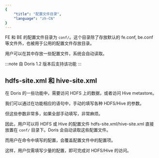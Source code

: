 ```yaml
---
{
    "title": "配置文件目录",
    "language": "zh-CN"
}
---
```


<!-- 
Licensed to the Apache Software Foundation (ASF) under one
or more contributor license agreements.  See the NOTICE file
distributed with this work for additional information
regarding copyright ownership.  The ASF licenses this file
to you under the Apache License, Version 2.0 (the
"License"); you may not use this file except in compliance
with the License.  You may obtain a copy of the License at

  http://www.apache.org/licenses/LICENSE-2.0

Unless required by applicable law or agreed to in writing,
software distributed under the License is distributed on an
"AS IS" BASIS, WITHOUT WARRANTIES OR CONDITIONS OF ANY
KIND, either express or implied.  See the License for the
specific language governing permissions and limitations
under the License.
-->



FE 和 BE 的配置文件目录为 `conf/`。这个目录除了存放默认的 fe.conf, be.conf 等文件外，也被用于公用的配置文件存放目录。

用户可以在其中存放一些配置文件，系统会自动读取。

:::note
自 Doris 1.2 版本后支持该功能
:::

## hdfs-site.xml 和 hive-site.xml

在 Doris 的一些功能中，需要访问 HDFS 上的数据，或者访问 Hive metastore。

我们可以通过在功能相应的语句中，手动的填写各种 HDFS/Hive 的参数。

但这些参数非常多，如果全部手动填写，非常麻烦。

因此，用户可以将 HDFS 或 Hive 的配置文件 hdfs-site.xml/hive-site.xml 直接放置在 `conf/` 目录下。Doris 会自动读取这些配置文件。

而用户在命令中填写的配置，会覆盖配置文件中的配置项。

这样，用户仅需填写少量的配置，即可完成对 HDFS/Hive 的访问。


